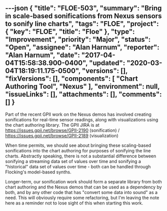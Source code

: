 ---json
{
  "title": "FLOE-503",
  "summary": "Bring in scale-based sonifications from Nexus sensors to sonify line charts",
  "tags": "FLOE",
  "project": {
    "key": "FLOE",
    "title": "Floe"
  },
  "type": "Improvement",
  "priority": "Major",
  "status": "Open",
  "assignee": "Alan Harnum",
  "reporter": "Alan Harnum",
  "date": "2017-04-04T15:58:38.900-0400",
  "updated": "2020-03-04T18:19:11.175-0500",
  "versions": [],
  "fixVersions": [],
  "components": [
    "Chart Authoring Tool",
    "Nexus"
  ],
  "environment": null,
  "issueLinks": [],
  "attachments": [],
  "comments": []
}
---
Part of the recent GPII work on the Nexus demos has involved creating sonifications for real-time sensor readings, along with visualizations using the chart authoring library. The GPII JIRA is at <https://issues.gpii.net/browse/GPII-2190> (sonification) / <https://issues.gpii.net/browse/GPII-2189> (visualization)

When time permits, we should see about bringing these scaling-based sonifications into the chart authoring for purposes of sonifying the line charts. Abstractly speaking, there is not a substantial difference between sonifying a streaming data set of values over time and sonifying a "historical" data set of values over time - both can be handled through Flocking's model-based synths.

Longer-term, our sonification work should form a separate library from both chart authoring and the Nexus demos that can be used as a dependency by both, and by any other code that has "convert some data into sound" as a need. This will obviously require some refactoring, but I'm leaving the note here as a reminder not to lose sight of this when starting this work.

        